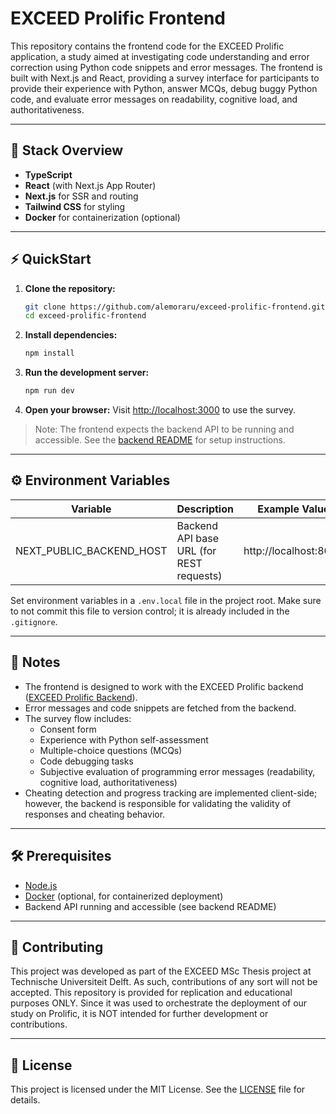 # EXCEED Prolific Frontend

This repository contains the frontend code for the EXCEED Prolific application, a study aimed at investigating code
understanding and error correction using Python code snippets and error messages. The frontend is built with Next.js and
React, providing a survey interface for participants to provide their experience with Python, answer MCQs, debug buggy
Python code, and evaluate error messages on readability, cognitive load, and authoritativeness.

---

## 🧩 Stack Overview

- **TypeScript**
- **React** (with Next.js App Router)
- **Next.js** for SSR and routing
- **Tailwind CSS** for styling
- **Docker** for containerization (optional)

---

## ⚡ QuickStart

1. **Clone the repository:**
   ```bash
   git clone https://github.com/alemoraru/exceed-prolific-frontend.git
   cd exceed-prolific-frontend
   ```
2. **Install dependencies:**
   ```bash
   npm install
   ```
3. **Run the development server:**
   ```bash
   npm run dev
   ```
4. **Open your browser:**
   Visit [http://localhost:3000](http://localhost:3000) to use the survey.

> Note: The frontend expects the backend API to be running and accessible. See
> the [backend README](https://github.com/alemoraru/exceed-prolific-backend) for setup instructions.

---

## ⚙️ Environment Variables

| Variable                 | Description                              | Example Value         |
|--------------------------|------------------------------------------|-----------------------|
| NEXT_PUBLIC_BACKEND_HOST | Backend API base URL (for REST requests) | http://localhost:8000 |

Set environment variables in a `.env.local` file in the project root. Make sure to not commit this file to version
control; it is already included in the `.gitignore`.

---

## 📝 Notes

- The frontend is designed to work with the EXCEED Prolific
  backend ([EXCEED Prolific Backend](https://github.com/amoraru/exceed-prolific-backend)).
- Error messages and code snippets are fetched from the backend.
- The survey flow includes:
  - Consent form
  - Experience with Python self-assessment
  - Multiple-choice questions (MCQs)
  - Code debugging tasks
  - Subjective evaluation of programming error messages (readability, cognitive load, authoritativeness)
- Cheating detection and progress tracking are implemented client-side; however, the backend is responsible for
  validating the validity of responses and cheating behavior.

---

## 🛠️ Prerequisites

- [Node.js](https://nodejs.org/en/download/)
- [Docker](https://www.docker.com/get-started) (optional, for containerized deployment)
- Backend API running and accessible (see backend README)

---

## 🤝 Contributing

This project was developed as part of the EXCEED MSc Thesis project at Technische Universiteit Delft. As such,
contributions of any sort will not be accepted. This repository is provided for replication and educational purposes
ONLY. Since it was used to orchestrate the deployment of our study on Prolific, it is NOT intended for further
development or contributions.

---

## 📄 License

This project is licensed under the MIT License. See the [LICENSE](LICENSE) file for details.

